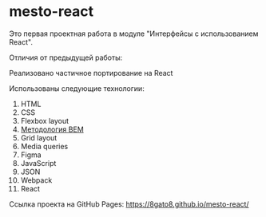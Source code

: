 # mesto-react

Это первая проектная работа в модуле "Интерфейсы с использованием React".

Отличия от предыдущей работы:

Реализовано частичное портирование на React

Использованы следующие технологии:

1. HTML
2. CSS
3. Flexbox layout
4. [Методология BEM](https://ru.bem.info/methodology/ "Использована классическая схема организации файловой структуры БЭМ-проектов: Nested")
5. Grid layout
6. Media queries
7. Figma
8. JavaScript
9. JSON
10. Webpack
11. React

Ссылка проекта на GitHub Pages: https://8gato8.github.io/mesto-react/
